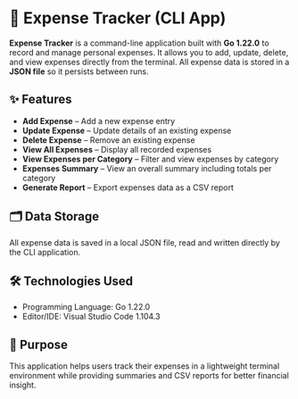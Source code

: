 # 📝 Expense Tracker (CLI App)

**Expense Tracker** is a command-line application built with **Go 1.22.0** to record and manage personal expenses. It allows you to add, update, delete, and view expenses directly from the terminal. All expense data is stored in a **JSON file** so it persists between runs.

## ✨ Features
- **Add Expense** – Add a new expense entry  
- **Update Expense** – Update details of an existing expense  
- **Delete Expense** – Remove an existing expense  
- **View All Expenses** – Display all recorded expenses  
- **View Expenses per Category** – Filter and view expenses by category  
- **Expenses Summary** – View an overall summary including totals per category  
- **Generate Report** – Export expenses data as a CSV report  

## 🗂️ Data Storage  
All expense data is saved in a local JSON file, read and written directly by the CLI application.

## 🛠️ Technologies Used  
- Programming Language: Go 1.22.0  
- Editor/IDE: Visual Studio Code 1.104.3  

## 🚀 Purpose  
This application helps users track their expenses in a lightweight terminal environment while providing summaries and CSV reports for better financial insight.
